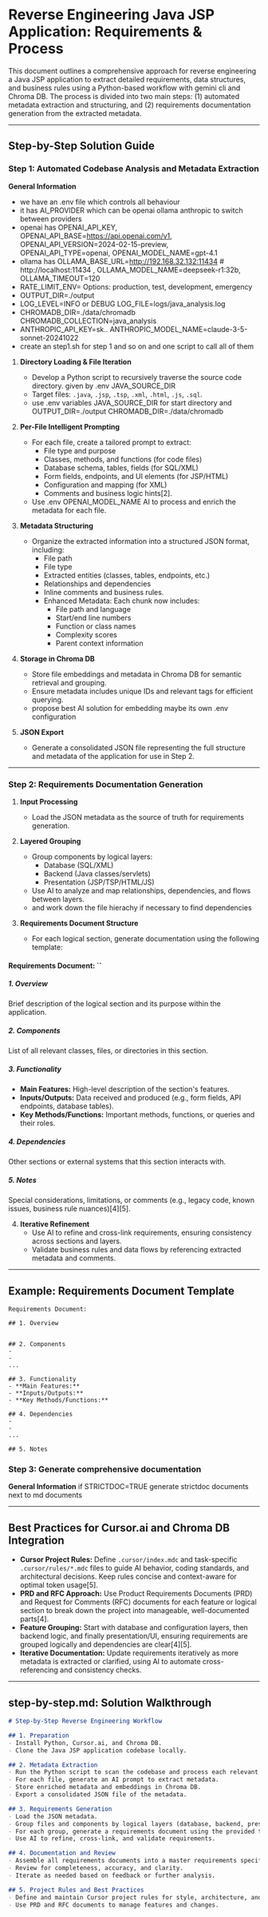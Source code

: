 # Reverse Engineering Java JSP Application: Requirements & Process

This document outlines a comprehensive approach for reverse engineering a Java JSP application to extract detailed requirements, data structures, and business rules using a Python-based workflow with gemini cli  and Chroma DB. The process is divided into two main steps: (1) automated metadata extraction and structuring, and (2) requirements documentation generation from the extracted metadata.

---

## Step-by-Step Solution Guide

### Step 1: Automated Codebase Analysis and Metadata Extraction

**General Information**
- we have an .env file which controls all behaviour
- it has AI_PROVIDER which can be openai ollama anthropic to switch between providers
- openai has OPENAI_API_KEY, OPENAI_API_BASE=https://api.openai.com/v1, OPENAI_API_VERSION=2024-02-15-preview, OPENAI_API_TYPE=openai, OPENAI_MODEL_NAME=gpt-4.1
- ollama has OLLAMA_BASE_URL=http://192.168.32.132:11434 # http://localhost:11434 , OLLAMA_MODEL_NAME=deepseek-r1:32b, OLLAMA_TIMEOUT=120
-  RATE_LIMIT_ENV= Options: production, test, development, emergency
- OUTPUT_DIR=./output
- LOG_LEVEL=INFO or DEBUG LOG_FILE=logs/java_analysis.log
- CHROMADB_DIR=./data/chromadb CHROMADB_COLLECTION=java_analysis 
- ANTHROPIC_API_KEY=sk..  ANTHROPIC_MODEL_NAME=claude-3-5-sonnet-20241022
- create an step1.sh for step 1 and so on and one script to call all of them 

1. **Directory Loading & File Iteration**
   - Develop a Python script to recursively traverse the source code directory. given by .env JAVA_SOURCE_DIR
   - Target files: `.java`, `.jsp`, `.tsp`, `.xml`, `.html`, `.js`, `.sql`.
   - use .env variables JAVA_SOURCE_DIR for start directory and OUTPUT_DIR=./output CHROMADB_DIR=./data/chromadb

2. **Per-File Intelligent Prompting**
   - For each file, create a tailored prompt to extract:
     - File type and purpose
     - Classes, methods, and functions (for code files)
     - Database schema, tables, fields (for SQL/XML)
     - Form fields, endpoints, and UI elements (for JSP/HTML)
     - Configuration and mapping (for XML)
     - Comments and business logic hints[2].
   - Use .env OPENAI_MODEL_NAME AI to process and enrich the metadata for each file. 

3. **Metadata Structuring**
   - Organize the extracted information into a structured JSON format, including:
     - File path
     - File type
     - Extracted entities (classes, tables, endpoints, etc.)
     - Relationships and dependencies
     - Inline comments and business rules.
     - Enhanced Metadata: Each chunk now includes:
        - File path and language
        - Start/end line numbers
        - Function or class names
        - Complexity scores
        - Parent context information

4. **Storage in Chroma DB**
   - Store file embeddings and metadata in Chroma DB for semantic retrieval and grouping.
   - Ensure metadata includes unique IDs and relevant tags for efficient querying.
   - propose best AI solution for embedding maybe its own .env configuration

5. **JSON Export**
   - Generate a consolidated JSON file representing the full structure and metadata of the application for use in Step 2.

---

### Step 2: Requirements Documentation Generation

1. **Input Processing**
   - Load the JSON metadata as the source of truth for requirements generation.
2. **Layered Grouping**
   - Group components by logical layers:
     - Database (SQL/XML)
     - Backend (Java classes/servlets)
     - Presentation (JSP/TSP/HTML/JS)
   - Use AI to analyze and map relationships, dependencies, and flows between layers.
   - and work down the file hierachy if necessary to find dependencies
   
3. **Requirements Document Structure**
   - For each logical section, generate documentation using the following template:

#### Requirements Document: ``

##### 1. Overview
Brief description of the logical section and its purpose within the application.

##### 2. Components
List of all relevant classes, files, or directories in this section.

##### 3. Functionality
- **Main Features:** High-level description of the section's features.
- **Inputs/Outputs:** Data received and produced (e.g., form fields, API endpoints, database tables).
- **Key Methods/Functions:** Important methods, functions, or queries and their roles.

##### 4. Dependencies
Other sections or external systems that this section interacts with.

##### 5. Notes
Special considerations, limitations, or comments (e.g., legacy code, known issues, business rule nuances)[4][5].

4. **Iterative Refinement**
   - Use AI to refine and cross-link requirements, ensuring consistency across sections and layers.
   - Validate business rules and data flows by referencing extracted metadata and comments.

---

## Example: Requirements Document Template

```
Requirements Document: 

## 1. Overview


## 2. Components
- 
- 
...

## 3. Functionality
- **Main Features:** 
- **Inputs/Outputs:** 
- **Key Methods/Functions:** 

## 4. Dependencies
- 
- 
...

## 5. Notes

```
### Step 3: Generate comprehensive documentation 

**General Information**
if STRICTDOC=TRUE generate strictdoc documents next to md documents



---

## Best Practices for Cursor.ai and Chroma DB Integration

- **Cursor Project Rules:** Define `.cursor/index.mdc` and task-specific `.cursor/rules/*.mdc` files to guide AI behavior, coding standards, and architectural decisions. Keep rules concise and context-aware for optimal token usage[5].
- **PRD and RFC Approach:** Use Product Requirements Documents (PRD) and Request for Comments (RFC) documents for each feature or logical section to break down the project into manageable, well-documented parts[4].
- **Feature Grouping:** Start with database and configuration layers, then backend logic, and finally presentation/UI, ensuring requirements are grouped logically and dependencies are clear[4][5].
- **Iterative Documentation:** Update requirements iteratively as more metadata is extracted or clarified, using AI to automate cross-referencing and consistency checks.

---

## step-by-step.md: Solution Walkthrough

```markdown
# Step-by-Step Reverse Engineering Workflow

## 1. Preparation
- Install Python, Cursor.ai, and Chroma DB.
- Clone the Java JSP application codebase locally.

## 2. Metadata Extraction
- Run the Python script to scan the codebase and process each relevant file type.
- For each file, generate an AI prompt to extract metadata.
- Store enriched metadata and embeddings in Chroma DB.
- Export a consolidated JSON file of the metadata.

## 3. Requirements Generation
- Load the JSON metadata.
- Group files and components by logical layers (database, backend, presentation).
- For each group, generate a requirements document using the provided template.
- Use AI to refine, cross-link, and validate requirements.

## 4. Documentation and Review
- Assemble all requirements documents into a master requirements specification.
- Review for completeness, accuracy, and clarity.
- Iterate as needed based on feedback or further analysis.

## 5. Project Rules and Best Practices
- Define and maintain Cursor project rules for style, architecture, and workflow.
- Use PRD and RFC documents to manage features and changes.
```
